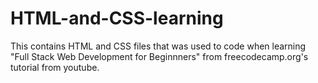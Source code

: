 # HTML-and-CSS-learning
This contains HTML and CSS files that was used to code when learning "Full Stack Web Development for Beginnners" from freecodecamp.org's tutorial from youtube.
